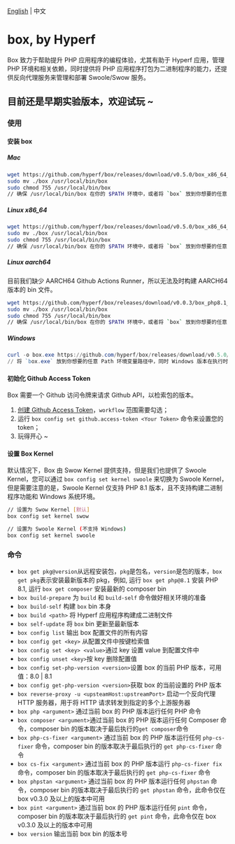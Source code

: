[English](./README.md) | 中文

# box, by Hyperf

Box 致力于帮助提升 PHP 应用程序的编程体验，尤其有助于 Hyperf 应用，管理 PHP 环境和相关依赖，同时提供将 PHP 应用程序打包为二进制程序的能力，还提供反向代理服务来管理和部署 Swoole/Swow 服务。

## 目前还是早期实验版本，欢迎试玩 ~

### 使用

#### 安装 box

##### Mac

```bash
wget https://github.com/hyperf/box/releases/download/v0.5.0/box_x86_64_macos -O box
sudo mv ./box /usr/local/bin/box
sudo chmod 755 /usr/local/bin/box
// 确保 /usr/local/bin/box 在你的 $PATH 环境中，或者将 `box` 放到你想要的任意 $PATH 路径中
```

##### Linux x86_64

```bash
wget https://github.com/hyperf/box/releases/download/v0.5.0/box_x86_64_linux -O box
sudo mv ./box /usr/local/bin/box
sudo chmod 755 /usr/local/bin/box
// 确保 /usr/local/bin/box 在你的 $PATH 环境中，或者将 `box` 放到你想要的任意 $PATH 路径中
```
##### Linux aarch64

目前我们缺少 AARCH64 Github Actions Runner，所以无法及时构建 AARCH64 版本的 bin 文件。

```bash
wget https://github.com/hyperf/box/releases/download/v0.0.3/box_php8.1_aarch64_linux -O box
sudo mv ./box /usr/local/bin/box
sudo chmod 755 /usr/local/bin/box
// 确保 /usr/local/bin/box 在你的 $PATH 环境中，或者将 `box` 放到你想要的任意 $PATH 路径中
```

##### Windows

```powershell
curl -o box.exe https://github.com/hyperf/box/releases/download/v0.5.0/box_x64_windows.exe
// 将 `box.exe` 放到你想要的任意 Path 环境变量路径中，同时 Windows 版本在执行时需要在命令行中使用 `box.exe` 而不是 `box`
```

#### 初始化 Github Access Token

Box 需要一个 Github 访问令牌来请求 Github API，以检索包的版本。

1. [创建 Github Access Token](https://github.com/settings/tokens/new)，`workflow` 范围需要勾选；
2. 运行 `box config set github.access-token <Your Token>` 命令来设置您的 token；
3. 玩得开心 ~

#### 设置 Box Kernel

默认情况下，Box 由 Swow Kernel 提供支持，但是我们也提供了 Swoole Kernel，您可以通过 `box config set kernel swoole` 来切换为 Swoole Kernel，但是需要注意的是，Swoole Kernel 仅支持 PHP 8.1 版本，且不支持构建二进制程序功能和 Windows 系统环境。

```bash
// 设置为 Swow Kernel [默认]
box config set kernel swow

// 设置为 Swoole Kernel (不支持 Windows)
box config set kernel swoole
```

### 命令

- `box get pkg@version`从远程安装包，`pkg`是包名，`version`是包的版本，`box get pkg`表示安装最新版本的 pkg，例如, 运行 `box get php@8.1` 安装 PHP 8.1, 运行 `box get composer` 安装最新的 composer bin
- `box build-prepare` 为 `build` 和 `build-self` 命令做好相关环境的准备
- `box build-self` 构建 `box` bin 本身
- `box build <path>` 将 Hyperf 应用程序构建成二进制文件
- `box self-update` 将 `box` bin 更新至最新版本
- `box config list` 输出 box 配置文件的所有内容
- `box config get <key>` 从配置文件中按键检索值
- `box config set <key> <value>`通过 key 设置 value 到配置文件中
- `box config unset <key>`按 key 删除配置值
- `box config set-php-version <version>`设置 box 的当前 PHP 版本，可用值：8.0 | 8.1
- `box config get-php-version <version>`获取 box 的当前设置的 PHP 版本
- `box reverse-proxy -u <upsteamHost:upstreamPort>` 启动一个反向代理 HTTP 服务器，用于将 HTTP 请求转发到指定的多个上游服务器
- `box php <argument>` 通过当前 box 的 PHP 版本运行任何 PHP 命令
- `box composer <argument>`通过当前 box 的 PHP 版本运行任何 Composer 命令，composer bin 的版本取决于最后执行的`get composer`命令
- `box php-cs-fixer <argument>` 通过当前 box 的 PHP 版本运行任何 `php-cs-fixer` 命令，composer bin 的版本取决于最后执行的 `get php-cs-fixer` 命令
- `box cs-fix <argument>` 通过当前 box 的 PHP 版本运行 `php-cs-fixer fix` 命令，composer bin 的版本取决于最后执行的 `get php-cs-fixer` 命令
- `box phpstan <argument>` 通过当前 box 的 PHP 版本运行任何 `phpstan` 命令，composer bin 的版本取决于最后执行的 `get phpstan` 命令，此命令仅在 box v0.3.0 及以上的版本中可用
- `box pint <argument>` 通过当前 box 的 PHP 版本运行任何 `pint` 命令，composer bin 的版本取决于最后执行的 `get pint` 命令，此命令仅在 box v0.3.0 及以上的版本中可用
- `box version` 输出当前 box bin 的版本号
